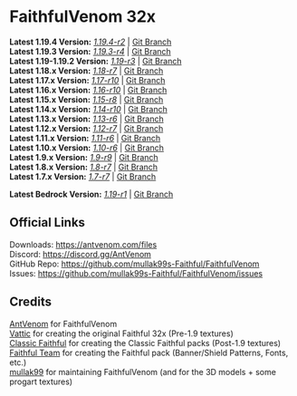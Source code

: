 # FaithfulVenom 32x

**Latest 1.19.4 Version:** [_1.19.4-r2_](https://drive.google.com/file/d/12b1033KGHTt5c5tZniPFdt6pmH2OT07X/view?usp=share_link) | [Git Branch](https://github.com/mullak99s-Faithful/FaithfulVenom/tree/1.19.4)   
**Latest 1.19.3 Version:** [_1.19.3-r4_](https://drive.google.com/file/d/1IJr4Cq61TmapjIRtFwpNdbMFPZk7mPpu/view?usp=share_link) | [Git Branch](https://github.com/mullak99s-Faithful/FaithfulVenom/tree/1.19.3)    
**Latest 1.19-1.19.2 Version:** [_1.19-r3_](https://drive.google.com/file/d/11wd1YZJuLPvCxPW31HCyqN1imWxgJeJG/view?usp=share_link) | [Git Branch](https://github.com/mullak99s-Faithful/FaithfulVenom/tree/1.19)    
**Latest 1.18.x Version:** [_1.18-r7_](https://drive.google.com/file/d/1yyx8IegEw8X8POMCs3SbnGrvPQqM-QK7/view?usp=share_link) | [Git Branch](https://github.com/mullak99s-Faithful/FaithfulVenom/tree/1.18)    
**Latest 1.17.x Version:** [_1.17-r10_](https://drive.google.com/file/d/1JGzfc2tXefpYgiVrYnwIrXH7mvdHrkjW/view?usp=sharing) | [Git Branch](https://github.com/mullak99s-Faithful/FaithfulVenom/tree/1.17)  
**Latest 1.16.x Version:** [_1.16-r10_](https://drive.google.com/file/d/107mP4JHRQitV75DqiIEzg2CVYi6dHVHr/view?usp=share_link) | [Git Branch](https://github.com/mullak99s-Faithful/FaithfulVenom/tree/1.16)  
**Latest 1.15.x Version:** [_1.15-r8_](https://drive.google.com/file/d/16PxMrhfNYPSlntaf7_og8xY_QRfclexn/view?usp=share_link) | [Git Branch](https://github.com/mullak99s-Faithful/FaithfulVenom/tree/1.14)  
**Latest 1.14.x Version:** [_1.14-r10_](https://drive.google.com/file/d/1a26ipUFRryaRWKmCm_kRpMvC3BOI5SC6/view?usp=share_link) | [Git Branch](https://github.com/mullak99s-Faithful/FaithfulVenom/tree/1.14)  
**Latest 1.13.x Version:** [_1.13-r6_](https://drive.google.com/file/d/1FrUk9pMOKKM_PZ5CuFLVIPg84zwbGYs3/view?usp=sharing) | [Git Branch](https://github.com/mullak99s-Faithful/FaithfulVenom/tree/1.13)  
**Latest 1.12.x Version:** [_1.12-r7_](https://drive.google.com/file/d/1SpvwGpTzF_omUjGlbO8byoMVZ5yQ9xWR/view?usp=sharing) | [Git Branch](https://github.com/mullak99s-Faithful/FaithfulVenom/tree/1.12)  
**Latest 1.11.x Version:** [_1.11-r6_](https://drive.google.com/file/d/1TgjXzFnazCNo1dIe_8EoXr6cE28MOlag/view?usp=sharing) | [Git Branch](https://github.com/mullak99s-Faithful/FaithfulVenom/tree/1.11)  
**Latest 1.10.x Version:** [_1.10-r6_](https://drive.google.com/file/d/1TEDYvFhgh9eGf002o_sRm7WH_COl6x1D/view?usp=sharing) | [Git Branch](https://github.com/mullak99s-Faithful/FaithfulVenom/tree/1.10)  
**Latest 1.9.x Version:** [_1.9-r9_](https://drive.google.com/file/d/1eSR-dmKmOjYb30uIh4oR-aJvm16K91Er/view?usp=sharing) | [Git Branch](https://github.com/mullak99s-Faithful/FaithfulVenom/tree/1.9)  
**Latest 1.8.x Version:** [_1.8-r7_](https://drive.google.com/file/d/1-nky_GPrjC4TYmubCDlf08kWv119Lh10/view?usp=sharing) | [Git Branch](https://github.com/mullak99s-Faithful/FaithfulVenom/tree/1.8)  
**Latest 1.7.x Version:** [_1.7-r7_](https://drive.google.com/file/d/1BGIfgjyAUlIOXppTWt-kfLxcVSI0fpp1/view?usp=sharing) | [Git Branch](https://github.com/mullak99s-Faithful/FaithfulVenom/tree/1.7)  

**Latest Bedrock Version:** [_1.19-r1_](https://drive.google.com/file/d/1l8omArLnfX8z23LH70R3XFpFlMYkQQN6/view?usp=sharing) | [Git Branch](https://github.com/mullak99s-Faithful/FaithfulVenom/tree/bedrock)  

## Official Links

Downloads: https://antvenom.com/files  
Discord: https://discord.gg/AntVenom  
GitHub Repo: https://github.com/mullak99s-Faithful/FaithfulVenom  
Issues: https://github.com/mullak99s-Faithful/FaithfulVenom/issues  

## Credits

[AntVenom](https://antvenom.com/) for FaithfulVenom  
[Vattic](https://web.archive.org/web/20150607220656/http://www.minecraftforum.net:80/forums/mapping-and-modding/resource-packs/1223254-faithful-32x32-pack-update-red-cat-clay-1-8) for creating the original Faithful 32x (Pre-1.9 textures)  
[Classic Faithful](https://github.com/ClassicFaithful) for creating the Classic Faithful packs (Post-1.9 textures)  
[Faithful Team](https://faithfulpack.net/) for creating the Faithful pack (Banner/Shield Patterns, Fonts, etc.)  
[mullak99](https://faithful.mullak99.co.uk/) for maintaining FaithfulVenom (and for the 3D models + some progart textures)   
